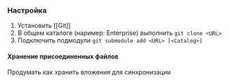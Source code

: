 ### Настройка
1.	Установить [[Git]]
2.	В общем каталоге (наример: Enterprise) выполнить `git clone <URL>`
3. Подключить подмодули  `git submodule add <URL> [<Catalog>]`


#### Хранение присоединенных файлов
Продумать как хранить вложения для синхронизации

